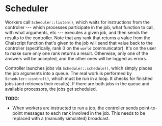 # Scheduler


Workers call `Scheduler::listen()`, which waits for instructions from the
controller --- which processes participate in the job, what function to call,
with what arguments, etc --- executes a given job, and then sends the results
to the controller. Note that any rank that returns a value from the Chaiscript
function that's given to the job will send that value back to the controller
(specifically, rank 0 on the `world` communicator). It's on the user to make
sure only one rank returns a result. Otherwise, only one of the answers will be
accepted, and the other ones will be logged as errors.

Controller launches jobs via `Scheduler::schedule()`, which simply places the
job arguments into a queue. The real work is performed by
`Scheduler::control()`, which must be run in a loop. It checks for finished
jobs (and retrieves their results). If there are both jobs in the queue and
available processors, the jobs get scheduled.


**TODO:**
- When workers are instructed to run a job, the controller sends point-to-point
  messages to each rank involved in the job. This needs to be replaced with
  a (manually simulated) broadcast.
